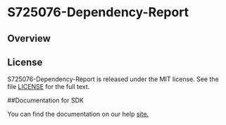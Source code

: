 S725076-Dependency-Report
=========================

## Overview


## License

S725076-Dependency-Report is released under the MIT license.  See the file [LICENSE](./LICENSE) for the full text.

##Documentation for SDK

You can find the documentation on our help [site.](https://help.rallydev.com/apps/2.1/doc/)
